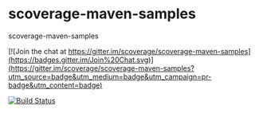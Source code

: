 scoverage-maven-samples
=======================

scoverage-maven-samples

[![Join the chat at https://gitter.im/scoverage/scoverage-maven-samples](https://badges.gitter.im/Join%20Chat.svg)](https://gitter.im/scoverage/scoverage-maven-samples?utm_source=badge&utm_medium=badge&utm_campaign=pr-badge&utm_content=badge)

[![Build Status](https://travis-ci.org/scoverage/scoverage-maven-samples.png)](https://travis-ci.org/scoverage/scoverage-maven-samples)

